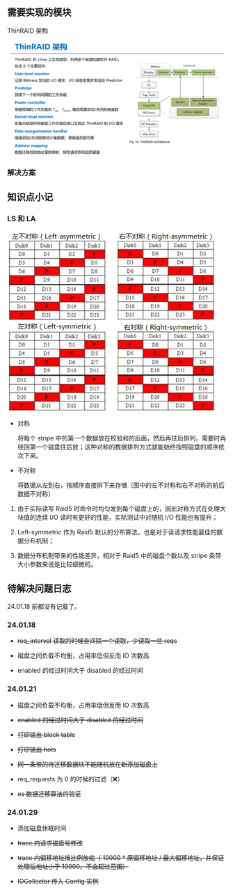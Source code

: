 <!--
 * @Author: Chen Shi
 * @Date: 2023-11-23 11:19:11
 * @Description: 
-->
## 需要实现的模块

ThinRAID 架构

![](readme.assets/thinraid.png)

### 解决方案


## 知识点小记

### LS 和 LA

![](readme.assets/raid5layout.png)

* 对称
  
  将每个 stripe 中的第一个数据放在校验和的后面，然后再往后排列，需要时再绕回第一个磁盘往后放；这种对称的数据排列方式就能始终按照磁盘的顺序依次下来。

* 不对称
  
  将数据从左到右，按顺序直接排下来存储（图中的左不对称和右不对称的前后数据不对称）


1. 由于实际读写 Raid5 时命令时均匀发到每个磁盘上的，因此对称方式在处理大块值的连续 I/O 读时有更好的性能，实际测试中对随机 I/O 性能也有提升；

2. Left-symmetric 作为 Raid5 默认的分布算法，也是对于读请求性能最佳的数据分布机制；

3. 数据分布机制带来的性能差异，相对于 Raid5 中的磁盘个数以及 stripe 条带大小参数来说是比较细微的。


## 待解决问题日志

24.01.18 前都没有记载了。

### 24.01.18

* ~~req_interval 读取的时候会间隔一个读取，少读取一些 reqs~~

* 磁盘之间负载不均衡，占用率低但反而 IO 次数高

* enabled 的经过时间大于 disabled 的经过时间


### 24.01.21

* 磁盘之间负载不均衡，占用率低但反而 IO 次数高

* ~~enabled 的经过时间大于 disabled 的经过时间~~

* ~~打印输出 block table~~

* ~~打印输出 hots~~

* ~~同一条带的待迁移数据块不能随机放在新添加磁盘上~~

* req_requests 为 0 的时候的过滤（❌）

* ~~es 数据迁移算法的验证~~


### 24.01.29

* 添加磁盘休眠时间

* ~~trace 内请求磁盘号修改~~

* ~~trace 内偏移地址按比例放缩（ 10000 * 原偏移地址 / 最大偏移地址，并保证处理后地址小于 10000，不会超过范围）~~

* ~~IOCollector 传入 Config 实例~~